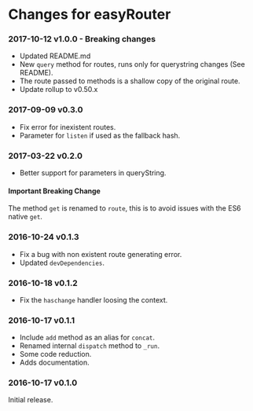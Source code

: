 # Changes for easyRouter

### 2017-10-12 v1.0.0 - Breaking changes
- Updated README.md
- New `query` method for routes, runs only for querystring changes (See README).
- The route passed to methods is a shallow copy of the original route.
- Update rollup to v0.50.x

### 2017-09-09 v0.3.0
- Fix error for inexistent routes.
- Parameter for `listen` if used as the fallback hash.

### 2017-03-22 v0.2.0
- Better support for parameters in queryString.

#### Important Breaking Change

The method `get` is renamed to `route`, this is to avoid issues with the ES6 native `get`.

### 2016-10-24 v0.1.3

- Fix a bug with non existent route generating error.
- Updated `devDependencies`.

### 2016-10-18 v0.1.2

- Fix the `haschange` handler loosing the context.

### 2016-10-17 v0.1.1

- Include `add` method as an alias for `concat`.
- Renamed internal `dispatch` method to `_run`.
- Some code reduction.
- Adds documentation.

### 2016-10-17 v0.1.0

Initial release.
